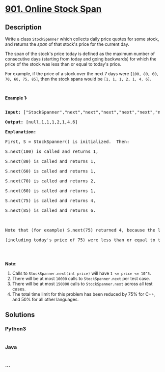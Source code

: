 # [901. Online Stock Span](https://leetcode.com/problems/online-stock-span)



## Description

<p>Write a class <code>StockSpanner</code> which collects daily price quotes for some stock, and returns the <em>span</em>&nbsp;of that stock&#39;s price for the current day.</p>



<p>The span of the stock&#39;s price today&nbsp;is defined as the maximum number of consecutive days (starting from today and going backwards)&nbsp;for which the price of the stock was less than or equal to today&#39;s price.</p>



<p>For example, if the price of a stock over the next 7 days were <code>[100, 80, 60, 70, 60, 75, 85]</code>, then the stock spans would be <code>[1, 1, 1, 2, 1, 4, 6]</code>.</p>



<p>&nbsp;</p>



<div>

<p><strong>Example 1:</strong></p>



<pre>

<strong>Input: </strong><span id="example-input-1-1">[&quot;StockSpanner&quot;,&quot;next&quot;,&quot;next&quot;,&quot;next&quot;,&quot;next&quot;,&quot;next&quot;,&quot;next&quot;,&quot;next&quot;]</span>, <span id="example-input-1-2">[[],[100],[80],[60],[70],[60],[75],[85]]</span>

<strong>Output: </strong><span id="example-output-1">[null,1,1,1,2,1,4,6]</span>

<strong>Explanation: </strong>

First, S = StockSpanner() is initialized.  Then:

S.next(100) is called and returns 1,

S.next(80) is called and returns 1,

S.next(60) is called and returns 1,

S.next(70) is called and returns 2,

S.next(60) is called and returns 1,

S.next(75) is called and returns 4,

S.next(85) is called and returns 6.



Note that (for example) S.next(75) returned 4, because the last 4 prices

(including today&#39;s price of 75) were less than or equal to today&#39;s price.

</pre>



<p>&nbsp;</p>



<p><strong>Note:</strong></p>



<ol>
	<li>Calls to <code>StockSpanner.next(int price)</code> will have <code>1 &lt;= price &lt;= 10^5</code>.</li>
	<li>There will be at most <code>10000</code> calls to <code>StockSpanner.next</code>&nbsp;per test case.</li>
	<li>There will be at most <code>150000</code> calls to <code>StockSpanner.next</code> across all test cases.</li>
	<li>The total&nbsp;time limit for this problem has been reduced by 75% for&nbsp;C++, and 50% for all other languages.</li>
</ol>

</div>



## Solutions

<!-- tabs:start -->

### **Python3**

```python

```

### **Java**

```java

```

### **...**

```

```

<!-- tabs:end -->
